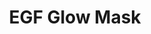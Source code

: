 ---  
title: EGF Glow Mask
description:
image: /images/banner.jpg
shop_link: 'https://www.beauty-bar.se/partner/pipers-hudvard/?add-to-cart=1423'
info_link: 'https://www.beauty-bar.se/produkt/egf-extra-pure-mask35g-kopia/'
pris: '165:-'
category:
---